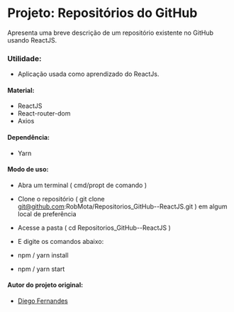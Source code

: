 # Projeto: Repositórios do GitHub
Apresenta uma breve descrição de um repositório existente no GitHub usando ReactJS.

### Utilidade:
* Aplicação usada como aprendizado do ReactJs.

#### Material:
* ReactJS
* React-router-dom
* Axios

#### Dependência:
* Yarn

#### Modo de uso:
* Abra um terminal ( cmd/propt de comando )
* Clone o repositório ( git clone git@github.com:RobMota/Repositorios_GitHub--ReactJS.git ) em algum local de preferência
* Acesse a pasta ( cd Repositorios_GitHub--ReactJS )
* E digite os comandos abaixo:

* npm / yarn install
* npm / yarn start


#### Autor do projeto original:
* [Diego Fernandes](https://github.com/diego3g)
